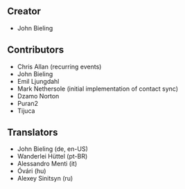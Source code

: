 ## Creator
* John Bieling

## Contributors
* Chris Allan (recurring events)
* John Bieling
* Emil Ljungdahl
* Mark Nethersole (initial implementation of contact sync)
* Dzamo Norton
* Puran2	
* Tijuca

## Translators
* John Bieling (de, en-US)
* Wanderlei Hüttel (pt-BR)
* Alessandro Menti (it)
* Óvári (hu)
* Alexey Sinitsyn (ru)
